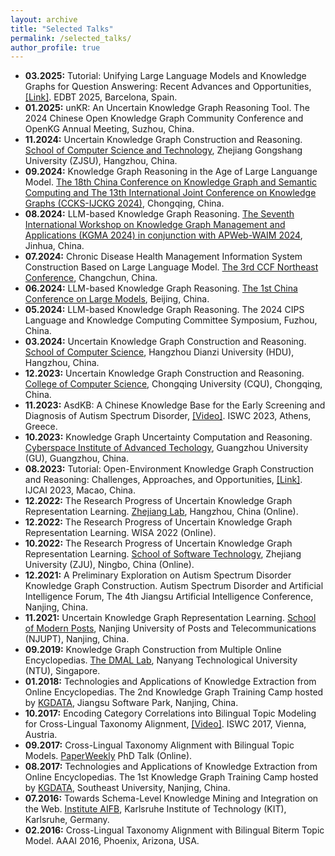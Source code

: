 ```yaml
---
layout: archive
title: "Selected Talks"
permalink: /selected_talks/
author_profile: true
---
```

* **03.2025:** Tutorial: Unifying Large Language Models and Knowledge Graphs for Question Answering: Recent Advances and Opportunities, [[Link]](https://machuangtao.github.io/LLM-KG4QA/tutorial-edbt25/). EDBT 2025, Barcelona, Spain.
* **01.2025:** unKR: An Uncertain Knowledge Graph Reasoning Tool. The 2024 Chinese Open Knowledge Graph Community Conference and OpenKG Annual Meeting, Suzhou, China.
* **11.2024:** Uncertain Knowledge Graph Construction and Reasoning. [School of Computer Science and Technology](https://scie.zjgsu.edu.cn/), Zhejiang Gongshang University (ZJSU), Hangzhou, China.
* **09.2024:** Knowledge Graph Reasoning in the Age of Large Languange Model. [The 18th China Conference on Knowledge Graph and Semantic Computing and The 13th International Joint Conference on Knowledge Graphs (CCKS-IJCKG 2024)](https://sigkg.cn/ccks-ijckg2024/), Chongqing, China.
* **08.2024:** LLM-based Knowledge Graph Reasoning. [The Seventh International Workshop on Knowledge Graph Management and Applications (KGMA 2024) in conjunction with APWeb-WAIM 2024](https://kgma-conf.github.io/2024/inv.html), Jinhua, China.
* **07.2024:** Chronic Disease Health Management Information System Construction Based on Large Language Model. [The 3rd CCF Northeast Conference](https://conf.ccf.org.cn/web/api/m1237452513549094912171507326998.action), Changchun, China.
* **06.2024:** LLM-based Knowledge Graph Reasoning. [The 1st China Conference on Large Models](https://cclm.org.cn/), Beijing, China.
* **05.2024:** LLM-based Knowledge Graph Reasoning. The 2024 CIPS Language and Knowledge Computing Committee Symposium, Fuzhou, China.
* **03.2024:** Uncertain Knowledge Graph Construction and Reasoning. [School of Computer Science](https://computer.hdu.edu.cn/main.htm), Hangzhou Dianzi University (HDU), Hangzhou, China.
* **12.2023:** Uncertain Knowledge Graph Construction and Reasoning. [College of Computer Science](http://www.cs.cqu.edu.cn/xbwz/sy.htm), Chongqing University (CQU), Chongqing, China.
* **11.2023:** AsdKB: A Chinese Knowledge Base for the Early Screening and Diagnosis of Autism Spectrum Disorder, [[Video]](https://videolectures.net/iswc2023_wu_spectrum_disorder/). ISWC 2023, Athens, Greece.
* **10.2023:** Knowledge Graph Uncertainty Computation and Reasoning. [Cyberspace Institute of Advanced Techology](https://wyy.gzhu.edu.cn/index.htm), Guangzhou University (GU), Guangzhou, China.
* **08.2023:** Tutorial: Open-Environment Knowledge Graph Construction and Reasoning: Challenges, Approaches, and Opportunities, [[Link]](https://openkg-tutorial.github.io/). IJCAI 2023, Macao, China.
* **12.2022:** The Research Progress of Uncertain Knowledge Graph Representation Learning. [Zhejiang Lab](https://www.zhejianglab.com/), Hangzhou, China (Online).
* **12.2022:** The Research Progress of Uncertain Knowledge Graph Representation Learning. WISA 2022 (Online).
* **10.2022:** The Research Progress of Uncertain Knowledge Graph Representation Learning. [School of Software Technology](https://www.cst.zju.edu.cn), Zhejiang University (ZJU), Ningbo, China (Online).
* **12.2021:** A Preliminary Exploration on Autism Spectrum Disorder Knowledge Graph Construction. Autism Spectrum Disorder and Artificial Intelligence Forum, The 4th Jiangsu Artificial Intelligence Conference, Nanjing, China.
* **11.2021:** Uncertain Knowledge Graph Representation Learning. [School of Modern Posts](http://scse.ntu.edu.sg/Research/DMAL/Pages/Home.aspx), Nanjing University of Posts and Telecommunications (NJUPT), Nanjing, China.
* **09.2019:** Knowledge Graph Construction from Multiple Online Encyclopedias. [The DMAL Lab](http://scse.ntu.edu.sg/Research/DMAL/Pages/Home.aspx), Nanyang Technological University (NTU), Singapore.
* **01.2018:** Technologies and Applications of Knowledge Extraction from Online Encyclopedias. The 2nd Knowledge Graph Training Camp hosted by [KGDATA](https://www.kgtdata.com), Jiangsu Software Park, Nanjing, China.
* **10.2017:** Encoding Category Correlations into Bilingual Topic Modeling for Cross-Lingual Taxonomy Alignment, [[Video]](http://videolectures.net/iswc2017_wu_category_correlations). ISWC 2017, Vienna, Austria.
* **09.2017:** Cross-Lingual Taxonomy Alignment with Bilingual Topic Models. [PaperWeekly](https://www.paperweekly.site) PhD Talk (Online).
* **08.2017:** Technologies and Applications of Knowledge Extraction from Online Encyclopedias. The 1st Knowledge Graph Training Camp hosted by [KGDATA](https://www.kgtdata.com), Southeast University, Nanjing, China.
* **07.2016:** Towards Schema-Level Knowledge Mining and Integration on the Web. [Institute AIFB](http://www.aifb.kit.edu/web/Hauptseite/en), Karlsruhe Institute of Technology (KIT), Karlsruhe, Germany.
* **02.2016:** Cross-Lingual Taxonomy Alignment with Bilingual Biterm Topic Model. AAAI 2016, Phoenix, Arizona, USA.